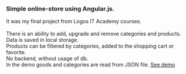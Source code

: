 <h3>Simple online-store using Angular.js.</h3>
It was my final project from Logos IT Academy courses.<br><br>
There is an ability to add, upgrade and remove categories and products. <br>Data is saved in local storage.<br>
Products can be filtered by categories, added to the shopping cart or favorite.<br> 
No backend, without usage of db. <br>
In the demo goods and categories are read from JSON file.
<a href="http://color-it.alisa-umnova.pp.ua">See demo</a>


